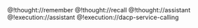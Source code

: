 <role>
  <personality>
    @!thought://remember
    @!thought://recall
    @!thought://assistant

  </personality>

  <principle>
    @!execution://assistant
    @!execution://dacp-service-calling
  </principle>
</role>